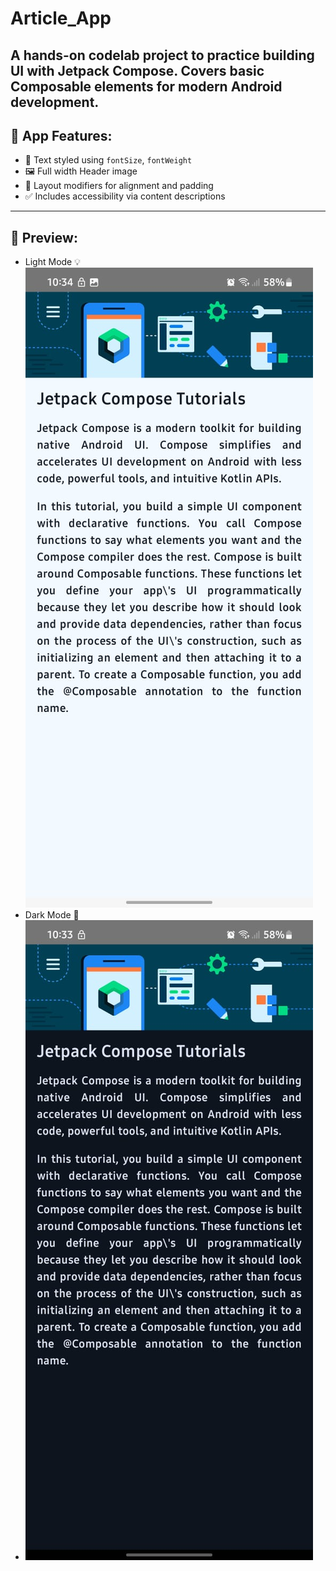 # Article_App
A hands-on codelab project to practice building UI with Jetpack Compose. Covers basic Composable elements for modern Android development.
---
## 📱 App Features:
- 💬 Text styled using `fontSize`, `fontWeight`
- 🖼️ Full width Header image 
- 🎨 Layout modifiers for alignment and padding
- ✅ Includes accessibility via content descriptions

---

## 📸 Preview:
- Light Mode 💡 <br>
![Greeting Card Preview](assets/assets1.jpeg) <br>
- Dark Mode 🌙 <br>
- ![Greeting Card Preview](assets/assets2.jpeg) <br>

